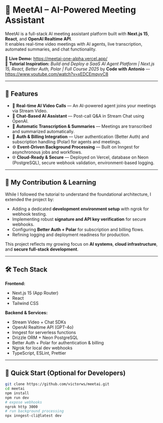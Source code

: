 # 🤖 MeetAI – AI-Powered Meeting Assistant

MeetAI is a full-stack AI meeting assistant platform built with **Next.js 15**, **React**, and **OpenAI Realtime API**.  
It enables real-time video meetings with AI agents, live transcription, automated summaries, and chat functionality.

🔗 **Live Demo:** https://meetai-one-alpha.vercel.app/  
🎥 **Tutorial Inspiration:** *Build and Deploy a SaaS AI Agent Platform | Next.js 15, React, Better Auth, Polar | Full Course 2025* by **Code with Antonio** — https://www.youtube.com/watch?v=xEDCEmqyvC8

---

## 🚀 Features

- 🎥 **Real-time AI Video Calls** — An AI-powered agent joins your meetings via Stream Video.  
- 💬 **Chat-Based AI Assistant** — Post-call Q&A in Stream Chat using OpenAI.  
- 🧾 **Automatic Transcription & Summaries** — Meetings are transcribed and summarized automatically.  
- 👥 **Auth & Billing Integration** — User authentication (Better Auth) and subscription handling (Polar) for agents and meetings.  
- ⚙️ **Event-Driven Background Processing** — Built on Inngest for asynchronous jobs and workflows.  
- 🌐 **Cloud-Ready & Secure** — Deployed on Vercel, database on Neon (PostgreSQL), secure webhook validation, environment-based logging.

---

## 🧠 My Contribution & Learning

While I followed the tutorial to understand the foundational architecture, I extended the project by:  
- Adding a dedicated **development environment setup** with ngrok for webhook testing.  
- Implementing robust **signature and API key verification** for secure webhooks.  
- Configuring **Better Auth + Polar** for subscription and billing flows.  
- Refining logging and deployment readiness for production.

This project reflects my growing focus on **AI systems**, **cloud infrastructure**, and **secure full-stack development**.

---

## 🛠 Tech Stack

**Frontend:**  
- Next.js 15 (App Router)  
- React  
- Tailwind CSS  

**Backend & Services:**  
- Stream Video + Chat SDKs  
- OpenAI Realtime API (GPT-4o)  
- Inngest for serverless functions  
- Drizzle ORM + Neon PostgreSQL  
- Better Auth + Polar for authentication & billing  
- Ngrok for local dev webhooks  
- TypeScript, ESLint, Prettier  

---

## 🧩 Quick Start (Optional for Developers)

```bash
git clone https://github.com/victorws/meetai.git
cd meetai
npm install
npm run dev
# expose webhooks
ngrok http 3000
# run background processing
npx inngest-cli@latest dev
